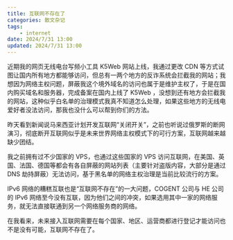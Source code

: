 ```yaml
---
title: 互联网不存在了
categories: 散文杂记
tags: 
    - internet
date: 2024/7/31 13:00
updated: 2024/7/31 13:00
---
```


近期我的网页无线电台写频小工具 K5Web 网站上线，我通过更改 CDN 等方式试图让国内所有地方都能够访问，但总有一两个地方的反诈系统会拦截我的网站；我想因为网络主权问题，屏蔽我这个境外域名的访问也属于是维护主权了，于是在国内购买域名和服务器，完成备案在国内上线了 K5Web ，没想到还有地方会拦截我的网站，这种似乎白名单的治理模式我真不知道怎么处理，如果这些地方的无线电爱好者没法访问，那我也没什么可以帮到你们的方法。

昨天看到新闻说马来西亚计划开发互联网“关闭开关”，之前也听说过俄罗斯的断网演习，彻底断开互联网似乎是未来世界网络主权模式下的可行方案，互联网越来越缺少团结。

我之前拥有过不少国家的 VPS，也通过这些国家的 VPS 访问互联网，在美国、英国、法国、德国等都会有各自屏蔽的网站列表（主要针对盗版内容，大部分是通过 DNS 劫持屏蔽）无法访问，基于黑名单的网络主权治理是当前比较流行的方案。

IPv6 网络的糟糕互联也是“互联网不存在”的一大问题，COGENT 公司与 HE 公司的 IPv6 网络至今没有互联，因为他们之间的冲突，如果选用其中一家的网络服务，就无法直接联通到另一个网络服务商的网络。

在我看来，未来接入互联网需要在每个国家、地区、运营商都进行登记才能访问也不是没有可能，互联网不存在了。
